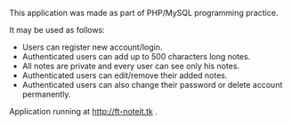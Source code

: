 This application was made as part of PHP/MySQL programming practice.

It may be used as follows:
- Users can register new account/login.
- Authenticated users can add up to 500 characters long notes.
- All notes are private and every user can see only his notes.
- Authenticated users can edit/remove their added notes.
- Authenticated users can also change their password or delete account permanently.

Application running at http://ft-noteit.tk .